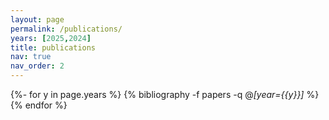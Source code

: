 ```yaml
---
layout: page
permalink: /publications/
years: [2025,2024]
title: publications
nav: true
nav_order: 2
---
```


<!-- _pages/publications.md -->
<div class="publications">

{%- for y in page.years %}
  {% bibliography -f papers -q @*[year={{y}}]* %}
{% endfor %}

</div>

<!-- ## Preprints and submissions -->
<!-- 
**\[C\]**: Conference, **\[W\]**: Workshop

1. **\[W\] MOFFlow: Flow Matching for Structure Prediction of Metal-Organic Frameworks**\\
Nayoung Kim, **Seongsu Kim** , Minsu Kim, Jinkyu Park, and Sungsoo Ahn\\
*Neural Information Processing Systems (NeurIPS) AIDrugX Workshop, **2024*** [[arxiv]](https://arxiv.org/abs/2410.17270) [[PDF]](https://arxiv.org/pdf/2410.17270.pdf) [[Code]](https://anonymous.4open.science/r/MOFFlow-3547)

1. **\[C\] Gaussian Plane-Wave Neural Operator for Electron Density Estimation**\\
**Seongsu Kim**, and Sungsoo Ahn\\
*International Conference on Machine Learning (ICML), **2024*** [[arxiv]](https://arxiv.org/abs/2402.04278) [[PDF]](https://arxiv.org/pdf/2402.04278.pdf) [[Code]](https://github.com/seongsukim-ml/GPWNO?tab=readme-ov-file) -->

